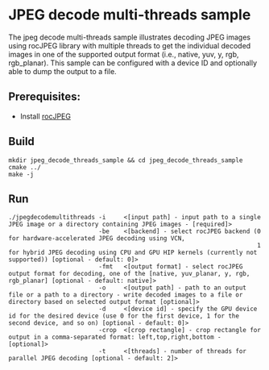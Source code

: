 # JPEG decode multi-threads sample

The jpeg decode multi-threads sample illustrates decoding JPEG images using rocJPEG library with multiple threads to get the individual decoded images in one of the supported output format (i.e., native, yuv, y, rgb, rgb_planar). This sample can be configured with a device ID and optionally able to dump the output to a file.

## Prerequisites:

* Install [rocJPEG](../../README.md#build-and-install-instructions)

## Build

```shell
mkdir jpeg_decode_threads_sample && cd jpeg_decode_threads_sample
cmake ../
make -j
```

## Run

```shell
./jpegdecodemultithreads -i     <[input path] - input path to a single JPEG image or a directory containing JPEG images - [required]>
                         -be    <[backend] - select rocJPEG backend (0 for hardware-accelerated JPEG decoding using VCN,
                                                                     1 for hybrid JPEG decoding using CPU and GPU HIP kernels (currently not supported)) [optional - default: 0]>
                         -fmt   <[output format] - select rocJPEG output format for decoding, one of the [native, yuv_planar, y, rgb, rgb_planar] [optional - default: native]>
                         -o     <[output path] - path to an output file or a path to a directory - write decoded images to a file or directory based on selected output format [optional]>
                         -d     <[device id] - specify the GPU device id for the desired device (use 0 for the first device, 1 for the second device, and so on) [optional - default: 0]>
                         -crop  <[crop rectangle] - crop rectangle for output in a comma-separated format: left,top,right,bottom - [optional]>
                         -t     <[threads] - number of threads for parallel JPEG decoding [optional - default: 2]>
```